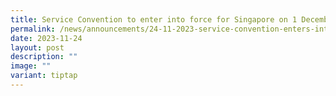 ```yaml
---
title: Service Convention to enter into force for Singapore on 1 December 2023
permalink: /news/announcements/24-11-2023-service-convention-enters-into-force-on-1-dec-2023/
date: 2023-11-24
layout: post
description: ""
image: ""
variant: tiptap
---
```

